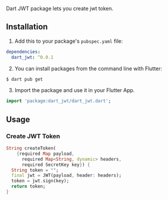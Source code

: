 <!--
This README describes the package. If you publish this package to pub.dev,
this README's contents appear on the landing page for your package.

For information about how to write a good package README, see the guide for
[writing package pages](https://dart.dev/guides/libraries/writing-package-pages).

For general information about developing packages, see the Dart guide for
[creating packages](https://dart.dev/guides/libraries/create-library-packages)
and the Flutter guide for
[developing packages and plugins](https://flutter.dev/developing-packages).
-->

Dart JWT package lets you create jwt token.

## Installation

1. Add this to your package's `pubspec.yaml` file:

```yaml
dependencies:
  dart_jwt: ^0.0.1
```

2. You can install packages from the command line with Flutter:

```bash
$ dart pub get
```

3. Import the package and use it in your Flutter App.

```dart
import 'package:dart_jwt/dart_jwt.dart';
```

## Usage

### Create JWT Token

```dart
String createToken(
    {required Map payload,
      required Map<String, dynamic> headers,
      required SecretKey key}) {
  String token = "";
  final jwt = JWT(payload, header: headers);
  token = jwt.sign(key);
  return token;
}
```
